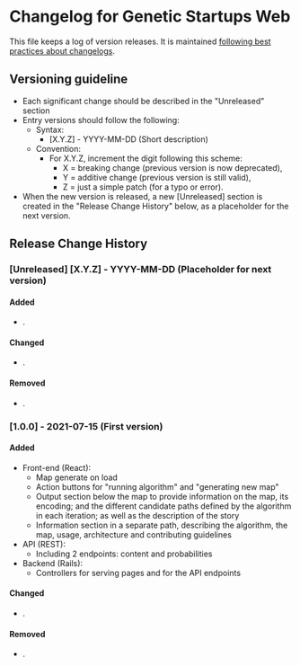 # Changelog for Genetic Startups Web

This file keeps a log of version releases. It is maintained 
[following best practices about changelogs](https://keepachangelog.com/en/1.0.0/).

## Versioning guideline

* Each significant change should be described in the "Unreleased" section
* Entry versions should follow the following:
  * Syntax:
    * [X.Y.Z] - YYYY-MM-DD (Short description)
  * Convention:
    * For X.Y.Z, increment the digit following this scheme:
      * X = breaking change (previous version is now deprecated),
      * Y = additive change (previous version is still valid),
      * Z = just a simple patch (for a typo or error).
* When the new version is released, a new [Unreleased] section is created in the "Release Change History" below, as a 
placeholder for the next version.

## Release Change History

### [Unreleased] [X.Y.Z] - YYYY-MM-DD (Placeholder for next version)

#### Added

* .

#### Changed

* .

#### Removed

* .

### [1.0.0] - 2021-07-15 (First version)

#### Added

* Front-end (React):
  * Map generate on load
  * Action buttons for "running algorithm" and "generating new map"
  * Output section below the map to provide information on the map, its encoding; and the different candidate paths 
  defined by the algorithm in each iteration; as well as the description of the story
  * Information section in a separate path, describing the algorithm, the map, usage, architecture and contributing
  guidelines
* API (REST):
  * Including 2 endpoints: content and probabilities
* Backend (Rails):
  * Controllers for serving pages and for the API endpoints

#### Changed

* .

#### Removed

* .
